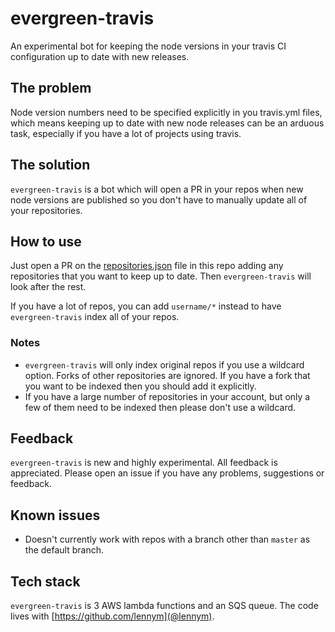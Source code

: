 # evergreen-travis

An experimental bot for keeping the node versions in your travis CI configuration up to date with new releases.

## The problem

Node version numbers need to be specified explicitly in you travis.yml files, which means keeping up to date with new node releases can be an arduous task, especially if you have a lot of projects using travis.

## The solution

`evergreen-travis` is a bot which will open a PR in your repos when new node versions are published so you don't have to manually update all of your repositories.

## How to use

Just open a PR on the [repositories.json](./repositories.json) file in this repo adding any repositories that you want to keep up to date. Then `evergreen-travis` will look after the rest.

If you have a lot of repos, you can add `username/*` instead to have `evergreen-travis` index all of your repos.

### Notes

* `evergreen-travis` will only index original repos if you use a wildcard option. Forks of other repositories are ignored. If you have a fork that you want to be indexed then you should add it explicitly.
* If you have a large number of repositories in your account, but only a few of them need to be indexed then please don't use a wildcard.

## Feedback

`evergreen-travis` is new and highly experimental. All feedback is appreciated. Please open an issue if you have any problems, suggestions or feedback.

## Known issues

* Doesn't currently work with repos with a branch other than `master` as the default branch.

## Tech stack

`evergreen-travis` is 3 AWS lambda functions and an SQS queue. The code lives with [https://github.com/lennym](@lennym).

